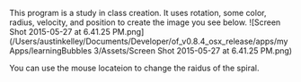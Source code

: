 This program is a study in class creation. It uses rotation, some color, radius, velocity, and position to create the image you see below. 
![Screen Shot 2015-05-27 at 6.41.25 PM.png](/Users/austinkelley/Documents/Developer/of_v0.8.4_osx_release/apps/myApps/learningBubbles 3/Assets/Screen Shot 2015-05-27 at 6.41.25 PM.png)

You can use the mouse locateion to change the raidus of the spiral. 